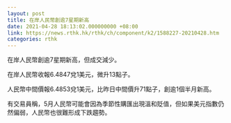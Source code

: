 ```yaml
---
layout: post
title: 在岸人民幣創逾7星期新高
date: 2021-04-28 18:13:02.000000000 +08:00
link: https://news.rthk.hk/rthk/ch/component/k2/1588227-20210428.htm
categories: rthk
---
```


在岸人民幣創逾7星期新高，但成交減少。

在岸人民幣收報6.4847兌1美元，微升13點子。

人民幣中間價報6.4853兌1美元，比昨日中間價升71點子，創逾1個半月新高。

有交易員稱，5月人民幣可能會因為季節性購匯出現溫和貶值，但如果美元指數仍然偏弱，人民幣也很難形成下跌趨勢。
